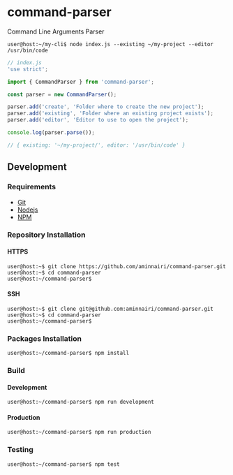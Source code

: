 # command-parser

Command Line Arguments Parser

```console
user@host:~/my-cli$ node index.js --existing ~/my-project --editor /usr/bin/code
```

```javascript
// index.js
'use strict';

import { CommandParser } from 'command-parser';

const parser = new CommandParser();

parser.add('create', 'Folder where to create the new project');
parser.add('existing', 'Folder where an existing project exists');
parser.add('editor', 'Editor to use to open the project');

console.log(parser.parse());

// { existing: '~/my-project/', editor: '/usr/bin/code' }
```

## Development

### Requirements

- [Git](https://git-scm.com/)
- [Nodejs](https://nodejs.org/en/)
- [NPM](https://www.npmjs.com/)

### Repository Installation

#### HTTPS

```console
user@host:~$ git clone https://github.com/aminnairi/command-parser.git
user@host:~$ cd command-parser
user@host:~/command-parser$ 
```

#### SSH

```console
user@host:~$ git clone git@github.com:aminnairi/command-parser.git
user@host:~$ cd command-parser
user@host:~/command-parser$ 
```

### Packages Installation

```console
user@host:~/command-parser$ npm install
```

### Build

#### Development

```console
user@host:~/command-parser$ npm run development
```

#### Production

```console
user@host:~/command-parser$ npm run production
```

### Testing

```console
user@host:~/command-parser$ npm test
```